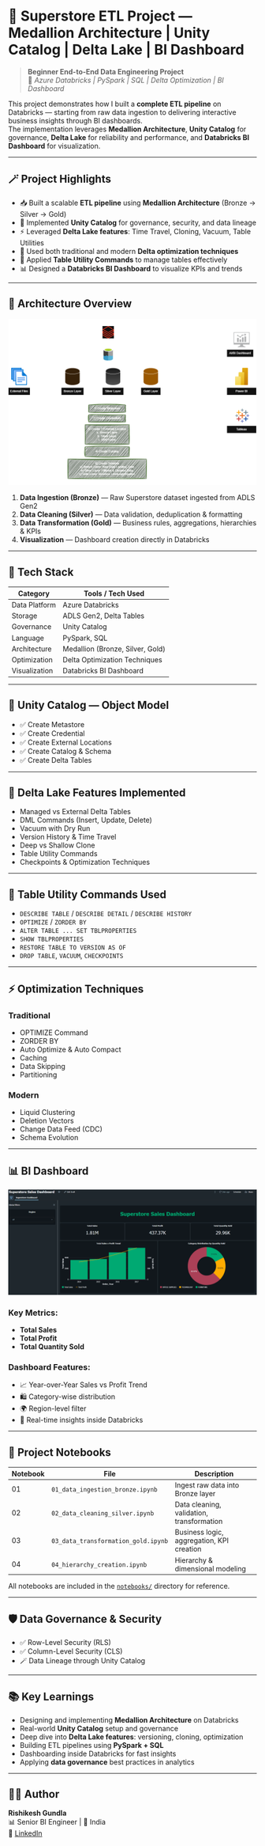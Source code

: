 # 🚀 Superstore ETL Project — Medallion Architecture | Unity Catalog | Delta Lake | BI Dashboard

> **Beginner End-to-End Data Engineering Project**  
> 🧠 *Azure Databricks | PySpark | SQL | Delta Optimization | BI Dashboard*

This project demonstrates how I built a **complete ETL pipeline** on Databricks — starting from raw data ingestion to delivering interactive business insights through BI dashboards.  
The implementation leverages **Medallion Architecture**, **Unity Catalog** for governance, **Delta Lake** for reliability and performance, and **Databricks BI Dashboard** for visualization.

---

## 🪄 Project Highlights

- 📥 Built a scalable **ETL pipeline** using **Medallion Architecture** (Bronze → Silver → Gold)  
- 🧭 Implemented **Unity Catalog** for governance, security, and data lineage  
- ⚡ Leveraged **Delta Lake features**: Time Travel, Cloning, Vacuum, Table Utilities  
- 🧰 Used both traditional and modern **Delta optimization techniques**  
- 🧾 Applied **Table Utility Commands** to manage tables effectively  
- 📊 Designed a **Databricks BI Dashboard** to visualize KPIs and trends  

---

## 🧭 Architecture Overview

![Medallion Architecture Diagram](https://github.com/rishigundla/superstore-databricks-project/blob/main/assets/Databricks%20Diagram.drawio%20(1).png)

1. **Data Ingestion (Bronze)** — Raw Superstore dataset ingested from ADLS Gen2  
2. **Data Cleaning (Silver)** — Data validation, deduplication & formatting  
3. **Data Transformation (Gold)** — Business rules, aggregations, hierarchies & KPIs  
4. **Visualization** — Dashboard creation directly in Databricks

---

## 🧰 Tech Stack

| Category                  | Tools / Tech Used                                |
|---------------------------|--------------------------------------------------|
| Data Platform             | Azure Databricks                                 |
| Storage                   | ADLS Gen2, Delta Tables                           |
| Governance                | Unity Catalog                                    |
| Language                  | PySpark, SQL                                     |
| Architecture              | Medallion (Bronze, Silver, Gold)                  |
| Optimization              | Delta Optimization Techniques                     |
| Visualization             | Databricks BI Dashboard                           |

---

## 🧱 Unity Catalog — Object Model

- ✅ Create Metastore  
- ✅ Create Credential  
- ✅ Create External Locations  
- ✅ Create Catalog & Schema  
- ✅ Create Delta Tables

---

## 🧠 Delta Lake Features Implemented

- Managed vs External Delta Tables  
- DML Commands (Insert, Update, Delete)  
- Vacuum with Dry Run  
- Version History & Time Travel  
- Deep vs Shallow Clone  
- Table Utility Commands  
- Checkpoints & Optimization Techniques

---

## 🧰 Table Utility Commands Used

- `DESCRIBE TABLE` / `DESCRIBE DETAIL` / `DESCRIBE HISTORY`  
- `OPTIMIZE` / `ZORDER BY`  
- `ALTER TABLE ... SET TBLPROPERTIES`  
- `SHOW TBLPROPERTIES`  
- `RESTORE TABLE TO VERSION AS OF`  
- `DROP TABLE`, `VACUUM`, `CHECKPOINTS`

---

## ⚡ Optimization Techniques

### Traditional
- OPTIMIZE Command  
- ZORDER BY  
- Auto Optimize & Auto Compact  
- Caching  
- Data Skipping  
- Partitioning

### Modern
- Liquid Clustering  
- Deletion Vectors  
- Change Data Feed (CDC)  
- Schema Evolution

---

## 📊 BI Dashboard

![Dashboard Screenshot](./assets/Screenshot%202025-10-22%20220345.png)

### Key Metrics:
- **Total Sales**
- **Total Profit**
- **Total Quantity Sold** 

### Dashboard Features:
- 📈 Year-over-Year Sales vs Profit Trend  
- 🛍️ Category-wise distribution  
- 🌍 Region-level filter  
- 🔄 Real-time insights inside Databricks

---

## 📓 Project Notebooks

| Notebook | File | Description |
|----------|------|-------------|
| 01 | `01_data_ingestion_bronze.ipynb` | Ingest raw data into Bronze layer |
| 02 | `02_data_cleaning_silver.ipynb` | Data cleaning, validation, transformation |
| 03 | `03_data_transformation_gold.ipynb` | Business logic, aggregation, KPI creation |
| 04 | `04_hierarchy_creation.ipynb` | Hierarchy & dimensional modeling |

All notebooks are included in the [`notebooks/`](./notebooks) directory for reference.

---

## 🛡️ Data Governance & Security

- ✅ Row-Level Security (RLS)  
- ✅ Column-Level Security (CLS)  
- 🪄 Data Lineage through Unity Catalog

---

## 📚 Key Learnings

- Designing and implementing **Medallion Architecture** on Databricks  
- Real-world **Unity Catalog** setup and governance  
- Deep dive into **Delta Lake features**: versioning, cloning, optimization  
- Building ETL pipelines using **PySpark + SQL**  
- Dashboarding inside Databricks for fast insights  
- Applying **data governance** best practices in analytics

---

## 👨‍💻 Author

**Rishikesh Gundla**  
📊 Senior BI Engineer | 📍 India  
🔗 [LinkedIn](https://www.linkedin.com/in/rishikeshgundla/)

